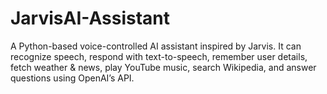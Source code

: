 # JarvisAI-Assistant
A Python-based voice-controlled AI assistant inspired by Jarvis. It can recognize speech, respond with text-to-speech, remember user details, fetch weather &amp; news, play YouTube music, search Wikipedia, and answer questions using OpenAI’s API.
